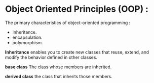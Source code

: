 # Object Oriented Principles (OOP) :
 The primary characteristics of object-oriented programming :
 - Inheritance.
 - encapsulation.
 - polymorphism.
    
**Inheritance** enables you to create new classes that reuse, extend, and modify the behavior defined in other classes.

**base class** The class whose members are inherited.

**derived class** the class that inherits those members.


    
